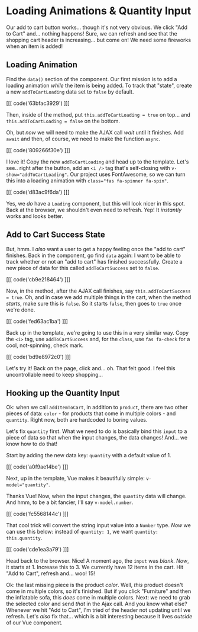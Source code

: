 # Loading Animations & Quantity Input

Our add to cart button works... though it's not very obvious. We click "Add to Cart"
and... nothing happens! Sure, we can refresh and see that the shopping cart header
is increasing... but come on! We need some fireworks when an item is added!

## Loading Animation

Find the `data()` section of the component. Our first mission is to add a loading
animation *while* the item is being added. To track that "state", create a new
`addToCartLoading` data set to `false` by default.

[[[ code('63bfac3929') ]]]

Then, inside of the method, put `this.addToCartLoading = true` on top... and
`this.addToCartLoading = false` on the bottom.

Oh, but *now* we will need to make the AJAX call *wait* until it finishes. Add
`await` and then, of course, we need to make the function `async`.

[[[ code('809266f30e') ]]]

I love it! Copy the new `addToCartLoading` and head up to the template. Let's see..
right after the button, add an `<i />` tag that's self-closing with
`v-show="addToCartLoading"`. Our project uses FontAwesome, so we can turn this into
a loading animation with `class="fas fa-spinner fa-spin"`.

[[[ code('d83ac9f6da') ]]]

Yes, we *do* have a `Loading` component, but this will look nicer in this spot.
Back at the browser, we shouldn't even need to refresh. Yep! It *instantly*
works and looks better.

## Add to Cart Success State

But, hmm. I *also* want a user to get a happy feeling once the "add to cart"
finishes. Back in the component, go find `data` again: I want to be able to track
whether or not an "add to cart" has finished successfully. Create a new piece of
data for this called `addToCartSuccess` set to `false`.

[[[ code('cb9e218464') ]]]

Now, in the method, after the AJAX call finishes, say `this.addToCartSuccess = true`.
Oh, and in case we add multiple things in the cart, when the method *starts*,
make sure this is `false`. So it starts `false`, then goes to `true` once
we're done.

[[[ code('fed63ac1ba') ]]]

Back up in the template, we're going to use this in a very similar way. Copy the
`<i>` tag, use `addToCartSuccess` and, for the `class`, use `fas fa-check` for
a cool, not-spinning, check mark.

[[[ code('bd9e8972c0') ]]]

Let's try it! Back on the page, click and... oh. That felt good. I feel this
uncontrollable need to keep shopping...

## Hooking up the Quantity Input

Ok: when we call `addItemToCart`, in addition to `product`, there are two other
pieces of data: `color` - for products that come in multiple colors - and
`quantity`. Right now, both are hardcoded to boring values.

Let's fix `quantity` first. What we need to do is basically bind this `input` to
a piece of data so that when the input changes, the data changes! And... we know
how to do that!

Start by adding the new data key: `quantity` with a default value of 1.

[[[ code('a0f9ae14be') ]]]

Next, up in the template, Vue makes it beautifully simple: `v-model="quantity"`.

Thanks Vue! Now, when the input changes, the `quantity` data will change. And
hmm, to be a bit fancier, I'll say `v-model.number`.

[[[ code('fc5568144c') ]]]

That cool trick will convert the string input value into a `Number` type. *Now*
we can use this below: instead of `quantity: 1`, we want `quantity: this.quantity`.

[[[ code('cde1ea3a79') ]]]

Head back to the browser. Nice! A moment ago, the `input` was *blank*. *Now*,
it starts at 1. Increase this to 3. We currently have 12 items in the cart. Hit
"Add to Cart", refresh and... woo! 15!

Ok: the last missing piece is the product *color*. Well, *this* product doesn't come
in multiple colors, so it's finished. But if you click "Furniture" and then the
inflatable sofa, this *does* come in multiple colors. Next: we need to grab the
selected color and send *that* in the Ajax call. And you know what else? Whenever
we hit "Add to Cart", I'm tried of the header not updating until we refresh.
Let's *also* fix that... which is a bit interesting because it lives *outside* of
our Vue component.
